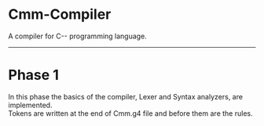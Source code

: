 # Cmm-Compiler
A compiler for C-- programming language.
<hr>

# Phase 1
In this phase the basics of the compiler, Lexer and Syntax analyzers, are implemented.<br>
Tokens are written at the end of Cmm.g4 file and before them are the rules.<br>
